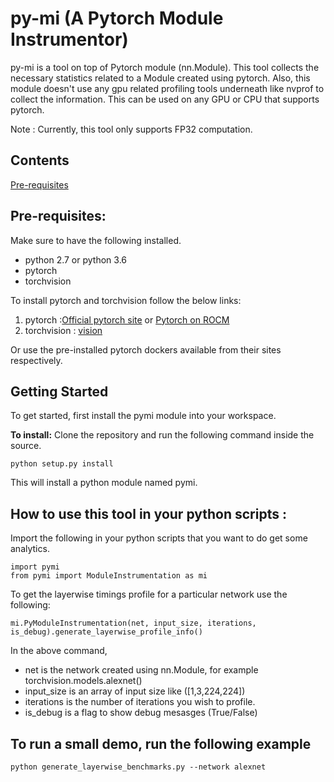 # py-mi (A Pytorch Module Instrumentor)
py-mi is a tool on top of Pytorch module (nn.Module). This tool collects the necessary statistics related to a Module created using pytorch.
Also, this module doesn't use any gpu related profiling tools underneath like nvprof to collect the information. 
This can be used on any GPU or CPU that supports pytorch.

Note : Currently, this tool only supports FP32 computation.

## Contents

[Pre-requisites](##Pre-requisites)

## Pre-requisites:

Make sure to have the following installed.
* python 2.7 or python 3.6
* pytorch 
* torchvision

To install pytorch and torchvision follow the below links:
1. pytorch :[Official pytorch site](https://github.com/pytorch/pytorch) or [Pytorch on ROCM](https://github.com/ROCmSoftwarePlatform/pytorch/wiki/Building-PyTorch-for-ROCm)
2. torchvision : [vision](https://github.com/pytorch/vision)

Or use the pre-installed pytorch dockers available from their sites respectively.

## Getting Started

To get started, first install the pymi module into your workspace.

**To install:**
Clone the repository and run the following command inside the source.

```
python setup.py install
```

This will install a python module named pymi.

## How to use this tool in your python scripts :

Import the following in your python scripts that you want to do get some analytics.
```
import pymi
from pymi import ModuleInstrumentation as mi
```

To get the layerwise timings profile for a particular network use the following:
```
mi.PyModuleInstrumentation(net, input_size, iterations, is_debug).generate_layerwise_profile_info()
```
In the above command,
* net is the network created using nn.Module, for example torchvision.models.alexnet()
* input_size is an array of input size like ([1,3,224,224])
* iterations is the number of iterations you wish to profile.
* is_debug is a flag to show debug mesasges (True/False)

## To run a small demo, run the following example

```
python generate_layerwise_benchmarks.py --network alexnet
```

